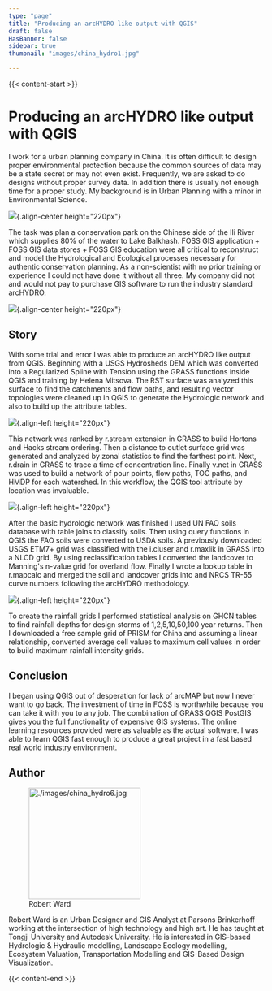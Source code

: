 ```yaml
---
type: "page"
title: "Producing an arcHYDRO like output with QGIS"
draft: false
HasBanner: false
sidebar: true
thumbnail: "images/china_hydro1.jpg"

---
```


{{< content-start >}}

# Producing an arcHYDRO like output with QGIS

I work for a urban planning company in China. It is often difficult to design proper environmental protection because the common sources of data may be a state secret or may not even exist. Frequently, we are asked to do designs without proper survey data. In addition there is usually not enough time for a proper study. My background is in Urban Planning with a minor in Environmental Science.

![](../images/china_hydro1.jpg){.align-center height="220px"}

The task was plan a conservation park on the Chinese side of the Ili River which supplies 80% of the water to Lake Balkhash. FOSS GIS application + FOSS GIS data stores + FOSS GIS education were all critical to reconstruct and model the Hydrological and Ecological processes necessary for authentic conservation planning. As a non-scientist with no prior training or experience I could not have done it without all three. My company did not and would not pay to purchase GIS software to run the industry standard arcHYDRO.

![](../images/china_hydro2.jpg){.align-center height="220px"}

## Story

With some trial and error I was able to produce an arcHYDRO like output from QGIS. Beginning with a USGS Hydrosheds DEM which was converted into a Regularized Spline with Tension using the GRASS functions inside QGIS and training by Helena Mitsova. The RST surface was analyzed this surface to find the catchments and flow paths, and resulting vector topologies were cleaned up in QGIS to generate the Hydrologic network and also to build up the attribute tables.

![](../images/china_hydro3.jpg){.align-left height="220px"}

This network was ranked by r.stream extension in GRASS to build Hortons and Hacks stream ordering. Then a distance to outlet surface grid was generated and analyzed by zonal statistics to find the farthest point. Next, r.drain in GRASS to trace a time of concentration line. Finally v.net in GRASS was used to build a network of pour points, flow paths, TOC paths, and HMDP for each watershed. In this workflow, the QGIS tool attribute by location was invaluable.

![](../images/china_hydro4.jpg){.align-left height="220px"}

After the basic hydrologic network was finished I used UN FAO soils database with table joins to classify soils. Then using query functions in QGIS the FAO soils were converted to USDA soils. A previously downloaded USGS ETM7+ grid was classified with the i.cluser and r.maxlik in GRASS into a NLCD grid. By using reclassification tables I converted the landcover to Manning\'s n-value grid for overland flow. Finally I wrote a lookup table in r.mapcalc and merged the soil and landcover grids into and NRCS TR-55 curve numbers following the arcHYDRO methodology.

![](../images/china_hydro5.jpg){.align-left height="220px"}

To create the rainfall grids I performed statistical analysis on GHCN tables to find rainfall depths for design storms of 1,2,5,10,50,100 year returns. Then I downloaded a free sample grid of PRISM for China and assuming a linear relationship, converted average cell values to maximum cell values in order to build maximum rainfall intensity grids.

## Conclusion

I began using QGIS out of desperation for lack of arcMAP but now I never want to go back. The investment of time in FOSS is worthwhile because you can take it with you to any job. The combination of GRASS QGIS PostGIS gives you the full functionality of expensive GIS systems. The online learning resources provided were as valuable as the actual software. I was able to learn QGIS fast enough to produce a great project in a fast based real world industry environment.

## Author

<figure>
<img src="../images/china_hydro6.jpg" class="align-left" height="220" alt="./images/china_hydro6.jpg" />
<figcaption>Robert Ward</figcaption>
</figure>

Robert Ward is an Urban Designer and GIS Analyst at Parsons Brinkerhoff working at the intersection of high technology and high art. He has taught at Tongji University and Autodesk University. He is interested in GIS-based Hydrologic & Hydraulic modelling, Landscape Ecology modelling, Ecosystem Valuation, Transportation Modelling and GIS-Based Design Visualization.

{{< content-end >}}
